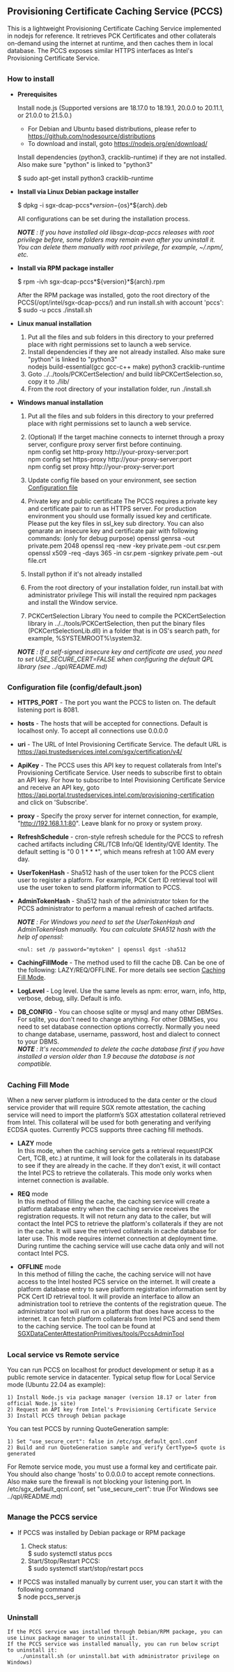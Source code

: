 ## Provisioning Certificate Caching Service (PCCS)

This is a lightweight Provisioning Certificate Caching Service implemented in nodejs for reference. It retrieves PCK Certificates and other collaterals on-demand using the internet at runtime, and then caches them in local database. The PCCS exposes similar HTTPS interfaces as Intel's Provisioning Certificate Service.

## <h3>How to install</h3>

- **Prerequisites**

  Install node.js (Supported versions are 18.17.0 to 18.19.1, 20.0.0 to 20.11.1, or 21.0.0 to 21.5.0.)

  - For Debian and Ubuntu based distributions, please refer to https://github.com/nodesource/distributions
  - To download and install, goto https://nodejs.org/en/download/

  Install dependencies (python3, cracklib-runtime) if they are not installed. Also make sure "python" is linked to "python3"

  $ sudo apt-get install python3 cracklib-runtime

- **Install via Linux Debian package installer**

  $ dpkg -i sgx-dcap-pccs*${version}-${os}*\${arch}.deb

  All configurations can be set during the installation process.

  _**NOTE** : If you have installed old libsgx-dcap-pccs releases with root privilege before, some folders may remain even after you uninstall it.
  You can delete them manually with root privilege, for example, ~/.npm/, etc._

- **Install via RPM package installer**

  $ rpm -ivh sgx-dcap-pccs*\${version}*\${arch}.rpm

  After the RPM package was installed, goto the root directory of the PCCS(/opt/intel/sgx-dcap-pccs/) and run install.sh with account 'pccs':
  $ sudo -u pccs ./install.sh

- **Linux manual installation**

  1. Put all the files and sub folders in this directory to your preferred place with right permissions set to launch a web service.
  2. Install dependencies if they are not already installed. Also make sure "python" is linked to "python3"<br/>
     nodejs build-essential(gcc gcc-c++ make) python3 cracklib-runtime
  3. Goto ../../tools/PCKCertSelection/ and build libPCKCertSelection.so, copy it to ./lib/
  4. From the root directory of your installation folder, run ./install.sh

- **Windows manual installation**

  1. Put all the files and sub folders in this directory to your preferred place with right permissions set to launch a web service.
  2. (Optional) If the target machine connects to internet through a proxy server, configure proxy server first
     before continuing. <br/>
     npm config set http-proxy http://your-proxy-server:port <br/>
     npm config set https-proxy http://your-proxy-server:port <br/>
     npm config set proxy http://your-proxy-server:port

  3. Update config file based on your environment, see section [Configuration file](#Configuration)

  4. Private key and public certificate
     The PCCS requires a private key and certificate pair to run as HTTPS server. For production environment
     you should use formally issued key and certificate. Please put the key files in ssl_key sub directory.
     You can also genarate an insecure key and certificate pair with following commands: (only for debug purpose)
     openssl genrsa -out private.pem 2048
     openssl req -new -key private.pem -out csr.pem
     openssl x509 -req -days 365 -in csr.pem -signkey private.pem -out file.crt

  5. Install python if it's not already installed

  6. From the root directory of your installation folder, run install.bat with administrator privilege
     This will install the required npm packages and install the Window service.

  7. PCKCertSelection Library
     You need to compile the PCKCertSelection library in ../../tools/PCKCertSelection, then put the binary files
     (PCKCertSelectionLib.dll) in a folder that is in OS's search path, for example, %SYSTEMROOT%\system32.

  _**NOTE** : If a self-signed insecure key and certificate are used, you need to set USE_SECURE_CERT=FALSE when
  configuring the default QPL library (see ../qpl/README.md)_

## <h3 id="Configuration">Configuration file (config/default.json) </h3>

- **HTTPS_PORT** - The port you want the PCCS to listen on. The default listening port is 8081.
- **hosts** - The hosts that will be accepted for connections. Default is localhost only. To accept all connections use 0.0.0.0
- **uri** - The URL of Intel Provisioning Certificate Service. The default URL is https://api.trustedservices.intel.com/sgx/certification/v4/
- **ApiKey** - The PCCS uses this API key to request collaterals from Intel's Provisioning Certificate Service. User needs to subscribe first to obtain an API key. For how to subscribe to Intel Provisioning Certificate Service and receive an API key, goto https://api.portal.trustedservices.intel.com/provisioning-certification and click on 'Subscribe'.
- **proxy** - Specify the proxy server for internet connection, for example, "http://192.168.1.1:80". Leave blank for no proxy or system proxy.
- **RefreshSchedule** - cron-style refresh schedule for the PCCS to refresh cached artifacts including CRL/TCB Info/QE Identity/QVE Identity.
  The default setting is "0 0 1 \* \* \*", which means refresh at 1:00 AM every day.
- **UserTokenHash** - Sha512 hash of the user token for the PCCS client user to register a platform. For example, PCK Cert ID retrieval tool will use the user token to send platform information to PCCS.
- **AdminTokenHash** - Sha512 hash of the administrator token for the PCCS administrator to perform a manual refresh of cached artifacts.

  _**NOTE** : For Windows you need to set the UserTokenHash and AdminTokenHash manually. You can calculate SHA512 hash with the help of openssl:_

      <nul: set /p password="mytoken" | openssl dgst -sha512

- **CachingFillMode** - The method used to fill the cache DB. Can be one of the following: LAZY/REQ/OFFLINE. For more details see section [Caching Fill Mode](#CachingMode).
- **LogLevel** - Log level. Use the same levels as npm: error, warn, info, http, verbose, debug, silly. Default is info.
- **DB_CONFIG** - You can choose sqlite or mysql and many other DBMSes. For sqlite, you don't need to change anything. For other DBMSes, you need to set database connection options correctly. Normally you need to change database, username, password, host and dialect to connect to your DBMS.
  <br/>
  _**NOTE** : It's recommended to delete the cache database first if you have installed a version older than 1.9 because the database is not compatible._

## <h3 id="CachingMode">Caching Fill Mode</h3>

When a new server platform is introduced to the data center or the cloud service provider that will require SGX remote attestation, the caching service will need to import the platform’s SGX attestation collateral retrieved from Intel. This collateral will be used for both generating and verifying ECDSA quotes. Currently PCCS supports three caching fill methods.

- **LAZY** mode <br/>
  In this mode, when the caching service gets a retrieval request(PCK Cert, TCB, etc.) at runtime, it will look for the collaterals in its database to see if they are already in the cache. If they don't exist, it will contact the Intel PCS to retrieve the collaterals. This mode only works when internet connection is available.

- **REQ** mode <br/>
  In this method of filling the cache, the caching service will create a platform database entry when the caching service receives the registration requests. It will not return any data to the caller, but will contact the Intel PCS to retrieve the platform's collaterals if they are not in the cache. It will save the retrived collaterals in cache database for later use. This mode requires internet connection at deployment time. During runtime the caching service will use cache data only and will not contact Intel PCS.

- **OFFLINE** mode <br/>
  In this method of filling the cache, the caching service will not have access to the Intel hosted PCS service on the internet. It will create a platform database entry to save platform registration information sent by PCK Cert ID retrieval tool. It will provide an interface to allow an administration tool to retrieve the contents of the registration queue. The administrator tool will run on a platform that does have access to the internet. It can fetch platform collaterals from Intel PCS and send them to the caching service. The tool can be found at [SGXDataCenterAttestationPrimitives/tools/PccsAdminTool](https://github.com/intel/SGXDataCenterAttestationPrimitives/tree/master/tools/PccsAdminTool)

## <h3>Local service vs Remote service</h3>

You can run PCCS on localhost for product development or setup it as a public remote service in datacenter.
Typical setup flow for Local Service mode (Ubuntu 22.04 as example):

    1) Install Node.js via package manager (version 18.17 or later from official Node.js site)
    2) Request an API key from Intel's Provisioning Certificate Service
    3) Install PCCS through Debian package

You can test PCCS by running QuoteGeneration sample:

    1) Set "use_secure_cert": false in /etc/sgx_default_qcnl.conf
    2) Build and run QuoteGeneration sample and verify CertType=5 quote is generated

For Remote service mode, you must use a formal key and certificate pair. You should also change 'hosts' to 0.0.0.0 to accept remote connections. Also make sure the firewall is not blocking your listening port.
In /etc/sgx_default_qcnl.conf, set "use_secure_cert": true (For Windows see ../qpl/README.md)

## <h3>Manage the PCCS service</h3>

- If PCCS was installed by Debian package or RPM package

  1. Check status:<br/>
     $ sudo systemctl status pccs
  2. Start/Stop/Restart PCCS:<br/>
     $ sudo systemctl start/stop/restart pccs

- If PCCS was installed manually by current user, you can start it with the following command <br/>
  $ node pccs_server.js

## <h3>Uninstall</h3>

    If the PCCS service was installed through Debian/RPM package, you can use Linux package manager to uninstall it.
    If the PCCS service was installed manually, you can run below script to uninstall it:
        ./uninstall.sh (or uninstall.bat with administrator privilege on Windows)
